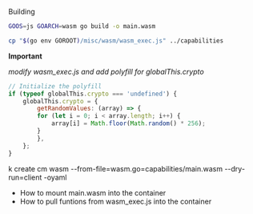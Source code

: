 Building

```bash
GOOS=js GOARCH=wasm go build -o main.wasm

cp "$(go env GOROOT)/misc/wasm/wasm_exec.js" ../capabilities
```


**Important**

_modify wasm_exec.js and add polyfill for globalThis.crypto_

```js
// Initialize the polyfill
if (typeof globalThis.crypto === 'undefined') {
    globalThis.crypto = {
        getRandomValues: (array) => {
        for (let i = 0; i < array.length; i++) {
            array[i] = Math.floor(Math.random() * 256);
        }
        },
    };
}
```

k create cm wasm --from-file=wasm.go=capabilities/main.wasm --dry-run=client -oyaml 


- How to mount main.wasm into the container
- How to pull funtions from wasm_exec.js into the container